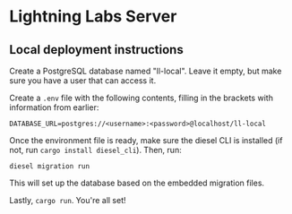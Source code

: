 # Lightning Labs Server

## Local deployment instructions

Create a PostgreSQL database named "ll-local". Leave it empty, but make sure you have a user that can access it.

Create a `.env` file with the following contents, filling in the brackets with information from earlier:

```
DATABASE_URL=postgres://<username>:<password>@localhost/ll-local
```

Once the environment file is ready, make sure the diesel CLI is installed (if not, run `cargo install diesel_cli`). Then, run:

```
diesel migration run
```

This will set up the database based on the embedded migration files.

Lastly, `cargo run`. You're all set!
